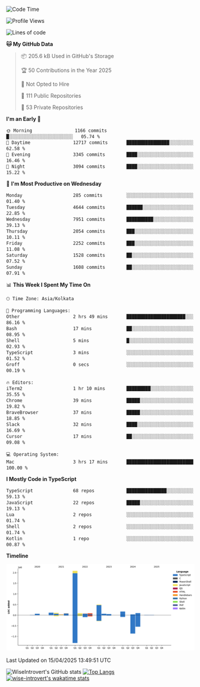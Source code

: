 <!--START_SECTION:waka-->
![Code Time](http://img.shields.io/badge/Code%20Time-2%2C329%20hrs%2026%20mins-blue)

![Profile Views](http://img.shields.io/badge/Profile%20Views-1-blue)

![Lines of code](https://img.shields.io/badge/From%20Hello%20World%20I%27ve%20Written-3.6%20million%20lines%20of%20code-blue)

**🐱 My GitHub Data** 

> 📦 205.6 kB Used in GitHub's Storage 
 > 
> 🏆 50 Contributions in the Year 2025
 > 
> 🚫 Not Opted to Hire
 > 
> 📜 111 Public Repositories 
 > 
> 🔑 53 Private Repositories 
 > 
**I'm an Early 🐤** 

```text
🌞 Morning                1166 commits        █░░░░░░░░░░░░░░░░░░░░░░░░   05.74 % 
🌆 Daytime                12717 commits       ████████████████░░░░░░░░░   62.58 % 
🌃 Evening                3345 commits        ████░░░░░░░░░░░░░░░░░░░░░   16.46 % 
🌙 Night                  3094 commits        ████░░░░░░░░░░░░░░░░░░░░░   15.22 % 
```
📅 **I'm Most Productive on Wednesday** 

```text
Monday                   285 commits         ░░░░░░░░░░░░░░░░░░░░░░░░░   01.40 % 
Tuesday                  4644 commits        ██████░░░░░░░░░░░░░░░░░░░   22.85 % 
Wednesday                7951 commits        ██████████░░░░░░░░░░░░░░░   39.13 % 
Thursday                 2054 commits        ███░░░░░░░░░░░░░░░░░░░░░░   10.11 % 
Friday                   2252 commits        ███░░░░░░░░░░░░░░░░░░░░░░   11.08 % 
Saturday                 1528 commits        ██░░░░░░░░░░░░░░░░░░░░░░░   07.52 % 
Sunday                   1608 commits        ██░░░░░░░░░░░░░░░░░░░░░░░   07.91 % 
```


📊 **This Week I Spent My Time On** 

```text
🕑︎ Time Zone: Asia/Kolkata

💬 Programming Languages: 
Other                    2 hrs 49 mins       ██████████████████████░░░   86.16 % 
Bash                     17 mins             ██░░░░░░░░░░░░░░░░░░░░░░░   08.95 % 
Shell                    5 mins              █░░░░░░░░░░░░░░░░░░░░░░░░   02.93 % 
TypeScript               3 mins              ░░░░░░░░░░░░░░░░░░░░░░░░░   01.52 % 
Groff                    0 secs              ░░░░░░░░░░░░░░░░░░░░░░░░░   00.19 % 

🔥 Editors: 
iTerm2                   1 hr 10 mins        █████████░░░░░░░░░░░░░░░░   35.55 % 
Chrome                   39 mins             █████░░░░░░░░░░░░░░░░░░░░   19.82 % 
BraveBrowser             37 mins             █████░░░░░░░░░░░░░░░░░░░░   18.85 % 
Slack                    32 mins             ████░░░░░░░░░░░░░░░░░░░░░   16.69 % 
Cursor                   17 mins             ██░░░░░░░░░░░░░░░░░░░░░░░   09.08 % 

💻 Operating System: 
Mac                      3 hrs 17 mins       █████████████████████████   100.00 % 
```

**I Mostly Code in TypeScript** 

```text
TypeScript               68 repos            ███████████████░░░░░░░░░░   59.13 % 
JavaScript               22 repos            █████░░░░░░░░░░░░░░░░░░░░   19.13 % 
Lua                      2 repos             ░░░░░░░░░░░░░░░░░░░░░░░░░   01.74 % 
Shell                    2 repos             ░░░░░░░░░░░░░░░░░░░░░░░░░   01.74 % 
Kotlin                   1 repo              ░░░░░░░░░░░░░░░░░░░░░░░░░   00.87 % 
```



**Timeline**

![Lines of Code chart](https://raw.githubusercontent.com/wise-introvert/wise-introvert/master/assets/bar_graph.png)


 Last Updated on 15/04/2025 13:49:51 UTC
<!--END_SECTION:waka-->

![WiseIntrovert's GitHub stats](https://github-readme-stats.vercel.app/api?username=wise-introvert&count_private=true&show_icons=true)
[![Top Langs](https://github-readme-stats.vercel.app/api/top-langs/?username=wise-introvert&langs_count=10)](https://github.com/anuraghazra/github-readme-stats)
[![wise-introvert's wakatime stats](https://github-readme-stats.vercel.app/api/wakatime?username=wiseintrovert)](https://github.com/anuraghazra/github-readme-stats)

